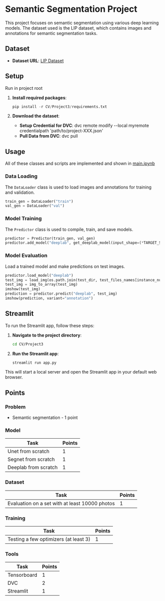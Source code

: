 # Semantic Segmentation Project

This project focuses on semantic segmentation using various deep learning models. The dataset used is the LIP dataset, which contains images and annotations for semantic segmentation tasks.

## Dataset

- **Dataset URL**: [LIP Dataset](https://paperswithcode.com/dataset/lip)

## Setup
Run in project root

1. **Install required packages**:
    ```python
    pip install -r CV/Project3/requirements.txt
    ```

2. **Download the dataset**:
    - **Setup Credential for DVC**: dvc remote modify --local myremote credentialpath 'path/to/project-XXX.json'
    - **Pull Data from DVC**: dvc pull


## Usage
All of these classes and scripts are implemented and shown in [main.ipynb](main.ipynb)
### Data Loading

The `DataLoader` class is used to load images and annotations for training and validation.

```python
train_gen = DataLoader("train")
val_gen = DataLoader("val")
```

### Model Training

The `Predictor` class is used to compile, train, and save models.

```python
predictor = Predictor(train_gen, val_gen)
predictor.add_model("deeplab", get_deeplab_model(input_shape=(*TARGET_SIZE, 3), num_classes=SEMANTIC_CLASSES))
```

### Model Evaluation

Load a trained model and make predictions on test images.

```python
predictor.load_model("deeplab")
test_img = load_img(os.path.join(test_dir, test_files_names[instance_number]), target_size=TARGET_SIZE)
test_img = img_to_array(test_img)
imshow(test_img)
prediction = predictor.predict("deeplab", test_img)
imshow(prediction, variant="annotation")
```

## Streamlit

To run the Streamlit app, follow these steps:

1. **Navigate to the project directory**:
    ```sh
    cd CV/Project3
    ```

2. **Run the Streamlit app**:
    ```sh
    streamlit run app.py
    ```

This will start a local server and open the Streamlit app in your default web browser.

## Points

### Problem

- Semantic segmentation - 1 point

### Model

| Task                 | Points |
|----------------------|--------|
| Unet from scratch    | 1      |
| Segnet from scratch  | 1      |
| Deeplab from scratch | 1      |

### Dataset

| Task                                           | Points |
|------------------------------------------------|--------|
| Evaluation on a set with at least 10000 photos | 1      |

### Training

| Task                                  | Points |
|---------------------------------------|--------|
| Testing a few optimizers (at least 3) | 1      |

### Tools

| Task         | Points |
|--------------|--------|
| Tensorboard  | 1      |
| DVC  | 2      |
| Streamlit  | 1      |
